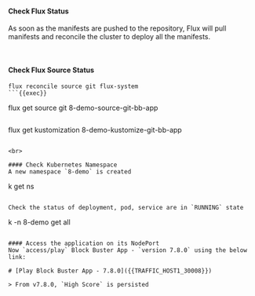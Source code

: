 #### Check Flux Status
As soon as the manifests are pushed to the repository, Flux will pull manifests and reconcile the cluster to deploy all the manifests.

<br>

#### Check Flux Source Status
```
flux reconcile source git flux-system
```{{exec}}

```
flux get source git 8-demo-source-git-bb-app
```{{exec}}

```
flux get kustomization 8-demo-kustomize-git-bb-app
```{{exec}}

<br>

#### Check Kubernetes Namespace
A new namespace `8-demo` is created
```
k get ns
```{{exec}}

Check the status of deployment, pod, service are in `RUNNING` state
```
k -n 8-demo get all
```{{exec}}

#### Access the application on its NodePort
Now `access/play` Block Buster App - `version 7.8.0` using the below link:

# [Play Block Buster App - 7.8.0]({{TRAFFIC_HOST1_30008}})

> From v7.8.0, `High Score` is persisted